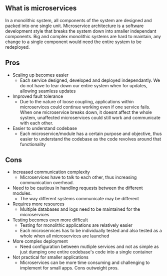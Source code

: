 ## What is microservices
In a monolithic system, all components of the system are designed and packed into one single unit. Microservice architecture is a software development style that breaks the system down into smaller independant components.
Big and complex monolithic systems are hard to maintain, any change to a single component would need the entire system to be redeployed.

## Pros
- Scaling up becomes easier
	- Each service designed, developed and deployed independantly. We do not have to tear down our entire system when for updates, allowing seamless updates
- Improved fault tolerance
	- Due to the nature of loose coupling, applications within microservices could continue working even if one service fails. When one microservice breaks down, it doesnt affect the whole system, unaffected microservices could still work and communicate with each other.
- Easier to understand codebase
	- Each microservice/module has a certain purpose and objective, thus easier to understand the codebase as the code revolves around that functionality

## Cons
- Increased communication complexity
	- Microservices have to talk to each other, thus increasing communication overhead.
- Need to be cautious in handling requests between the different modules.
	- The way different systems communicate may be different
- Requires more resources
	- Multiple databases and logs need to be maintained for the microservices
- Testing becomes even more difficult
	- Testing for monolithic applications are relatively easier
	- Each microservices has to be individually tested and also tested as a whole when all microservices are launched
- More complex deployment
	- Need configuration between mutliple services and not as simple as just dumping one entire codebase's code into a single container
- Not practical for smaller applications
	- Microservices can be more time consuming and challenging to implement for small apps. Cons outweight pros.